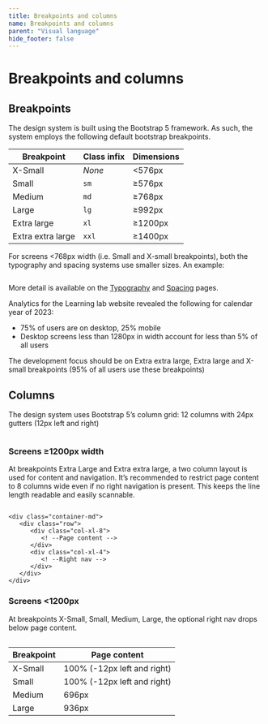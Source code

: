 ```yaml
---
title: Breakpoints and columns
name: Breakpoints and columns
parent: "Visual language"
hide_footer: false
---
```

<h1 class="margin-top-zero">Breakpoints and columns</h1>
<h2>Breakpoints</h2>
<p>The design system is built using the Bootstrap 5 framework. As such, the system employs the following default bootstrap breakpoints.</p>
<table class="table table-striped">
  <thead>
    <tr>
      <th>Breakpoint</th>
      <th>Class infix</th>
      <th>Dimensions</th>
    </tr>
  </thead>
  <tbody>
    <tr>
      <td>X-Small</td>
      <td><em>None</em></td>
      <td>&lt;576px</td>
    </tr>
    <tr>
      <td>Small</td>
      <td><code>sm</code></td>
      <td>≥576px</td>
    </tr>
    <tr>
      <td>Medium</td>
      <td><code>md</code></td>
      <td>≥768px</td>
    </tr>
    <tr>
      <td>Large</td>
      <td><code>lg</code></td>
      <td>≥992px</td>
    </tr>
    <tr>
      <td>Extra large</td>
      <td><code>xl</code></td>
      <td>≥1200px</td>
    </tr>
    <tr>
      <td>Extra extra large</td>
      <td><code>xxl</code></td>
      <td>≥1400px</td>
    </tr>
  </tbody>
</table>

<p>For screens &lt;768px width (i.e. Small and X-small breakpoints), both the typography and spacing systems use smaller sizes. An example:</p>
<figure class="img-width-full">
    <img src="../../images/heading-example.png" alt="" class="border" />
</figure>
<p>More detail is available on the <a href="../typography">Typography</a> and <a href="../spacing">Spacing</a> pages.</p>
<p>Analytics for the Learning lab website revealed the following for calendar year of 2023:</p>
<ul>
    <li>75% of users are on desktop, 25% mobile</li>
    <li>Desktop screens less than 1280px in width account for less than 5% of all users</li>
</ul>
<p>The development focus should be on Extra extra large, Extra large and X-small breakpoints (95% of all users use these breakpoints)</p>
<h2>Columns</h2>
<p>The design system uses Bootstrap 5’s column grid: 12 columns with 24px gutters (12px left and right)</p>
<figure>
    <img src="../../images/columns.png" alt="" />
</figure>
<h3>Screens ≥1200px width</h3>
<p>At breakpoints Extra Large and Extra extra large, a two column layout is used for content and navigation. It’s recommended to restrict page content to 8 columns wide even if no right navigation is present. This keeps the line length readable and easily scannable.</p>
<figure class="img-width-lg">
    <img src="../../images/columns-more-1200px.png" alt="" />
</figure>
<div class="highlight">
<pre class="chroma">
<code class="language-html">&lt;div class=&quot;container-md&quot;&gt;
   &lt;div class=&quot;row&quot;&gt;
      &lt;div class=&quot;col-xl-8&quot;&gt;
         &lt;! --Page content --&gt;
      &lt;/div&gt;
      &lt;div class=&quot;col-xl-4&quot;&gt;
         &lt;! --Right nav --&gt;
      &lt;/div&gt;
   &lt;/div&gt;
&lt;/div&gt;</code>
</pre>
</div>

<h3>Screens &lt;1200px</h3>
<p>At breakpoints X-Small, Small, Medium, Large, the optional right nav drops below page content.</p>
<figure>
    <img src="../../images/columns-more-1200px.png" alt="" class="limit-width" />
</figure>
<table class="table table-striped">
  <thead>
    <tr>
      <th>Breakpoint</th>
      <th>Page content</th>
    </tr>
  </thead>
  <tbody>
    <tr>
      <td>X-Small</td>
      <td>100% (-12px left and right)</td>
    </tr>
    <tr>
      <td>Small</td>
      <td>100% (-12px left and right)</td>
    </tr>
    <tr>
      <td>Medium</td>
      <td>696px</td>
    </tr>
    <tr>
      <td>Large</td>
      <td>936px</td>
    </tr>
  </tbody>
</table>
